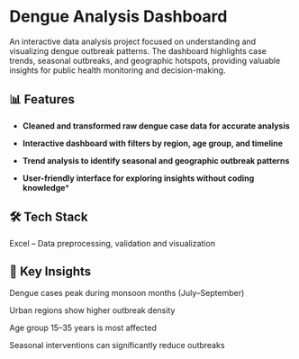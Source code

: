 # Dengue Analysis Dashboard

An interactive data analysis project focused on understanding and visualizing dengue outbreak patterns. The dashboard highlights case trends, seasonal outbreaks, and geographic hotspots, providing valuable insights for public health monitoring and decision-making.

## 📊 Features

- **Cleaned and transformed raw dengue case data for accurate analysis**

- **Interactive dashboard with filters by region, age group, and timeline**

- **Trend analysis to identify seasonal and geographic outbreak patterns**

- **User-friendly interface for exploring insights without coding knowledge***

## 🛠 Tech Stack

Excel – Data preprocessing, validation and visualization

## 📌 Key Insights

Dengue cases peak during monsoon months (July–September)

Urban regions show higher outbreak density

Age group 15–35 years is most affected

Seasonal interventions can significantly reduce outbreaks
